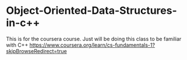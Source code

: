 # Object-Oriented-Data-Structures-in-c++

This is for the coursera course. Just will be doing this class to be familiar with C++ 
https://www.coursera.org/learn/cs-fundamentals-1?skipBrowseRedirect=true
